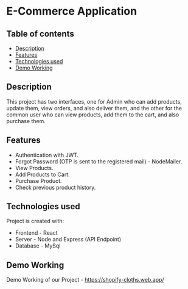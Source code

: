 # E-Commerce Application
 

## Table of contents
* [Description](#Description)
* [Features](#Features)
* [Technologies used](#Technologiesused)
* [Demo Working](#DemoWorking)

## Description
This project has two interfaces, one for Admin who can add products, update them, view orders, and also deliver them, and the other for the common user who can view products, 
add them to the cart, and also purchase them.


## Features
* Authentication with JWT.
* Forgot Password (OTP is sent to the registered mail) - NodeMailer.
* View Products.
* Add Products to Cart. 
* Purchase Product.
* Check previous product history.
	
## Technologies used
Project is created with:
* Frontend - React
* Server - Node and Express (API Endpoint)
* Database - MySql
	
## Demo Working
Demo Working of our Project - https://shopify-cloths.web.app/
